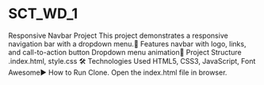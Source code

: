 # SCT_WD_1
Responsive Navbar Project This project demonstrates a responsive navigation bar with a dropdown menu.🚀 Features navbar with logo, links, and call-to-action button  Dropdown menu animation📂 Project Structure .index.html, style.css 🛠️ Technologies Used  HTML5, CSS3, JavaScript, Font Awesome▶️ How to Run Clone. Open the index.html file in browser. 

